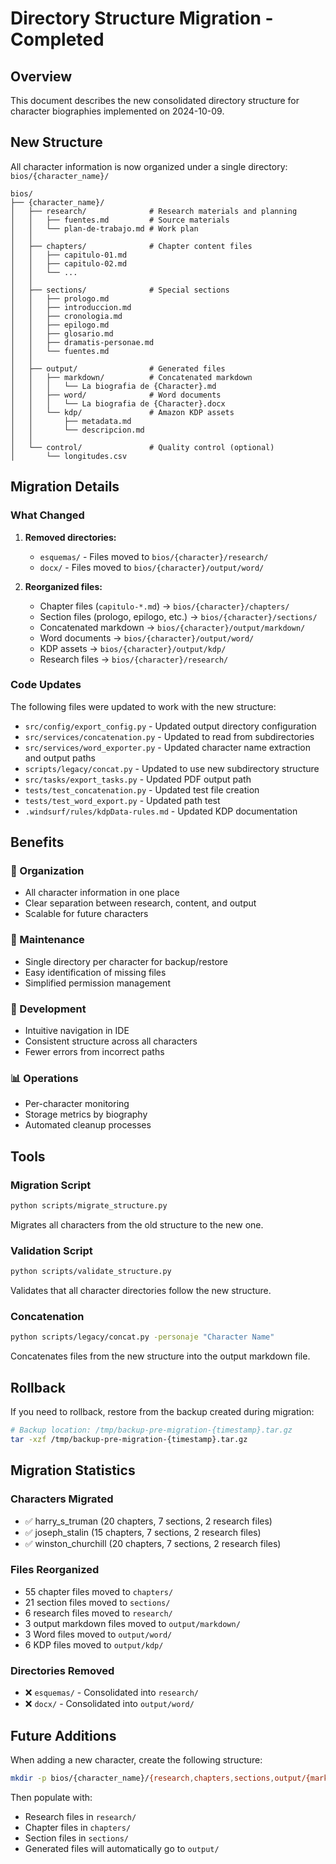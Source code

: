 # Directory Structure Migration - Completed

## Overview

This document describes the new consolidated directory structure for character biographies implemented on 2024-10-09.

## New Structure

All character information is now organized under a single directory: `bios/{character_name}/`

```
bios/
├── {character_name}/
│   ├── research/              # Research materials and planning
│   │   ├── fuentes.md         # Source materials
│   │   └── plan-de-trabajo.md # Work plan
│   │
│   ├── chapters/              # Chapter content files
│   │   ├── capitulo-01.md
│   │   ├── capitulo-02.md
│   │   └── ...
│   │
│   ├── sections/              # Special sections
│   │   ├── prologo.md
│   │   ├── introduccion.md
│   │   ├── cronologia.md
│   │   ├── epilogo.md
│   │   ├── glosario.md
│   │   ├── dramatis-personae.md
│   │   └── fuentes.md
│   │
│   ├── output/                # Generated files
│   │   ├── markdown/          # Concatenated markdown
│   │   │   └── La biografia de {Character}.md
│   │   ├── word/              # Word documents
│   │   │   └── La biografia de {Character}.docx
│   │   └── kdp/               # Amazon KDP assets
│   │       ├── metadata.md
│   │       └── descripcion.md
│   │
│   └── control/               # Quality control (optional)
│       └── longitudes.csv
```

## Migration Details

### What Changed

1. **Removed directories:**
   - `esquemas/` - Files moved to `bios/{character}/research/`
   - `docx/` - Files moved to `bios/{character}/output/word/`

2. **Reorganized files:**
   - Chapter files (`capitulo-*.md`) → `bios/{character}/chapters/`
   - Section files (prologo, epilogo, etc.) → `bios/{character}/sections/`
   - Concatenated markdown → `bios/{character}/output/markdown/`
   - Word documents → `bios/{character}/output/word/`
   - KDP assets → `bios/{character}/output/kdp/`
   - Research files → `bios/{character}/research/`

### Code Updates

The following files were updated to work with the new structure:

- `src/config/export_config.py` - Updated output directory configuration
- `src/services/concatenation.py` - Updated to read from subdirectories
- `src/services/word_exporter.py` - Updated character name extraction and output paths
- `scripts/legacy/concat.py` - Updated to use new subdirectory structure
- `src/tasks/export_tasks.py` - Updated PDF output path
- `tests/test_concatenation.py` - Updated test file creation
- `tests/test_word_export.py` - Updated path test
- `.windsurf/rules/kdpData-rules.md` - Updated KDP documentation

## Benefits

### 🎯 Organization
- All character information in one place
- Clear separation between research, content, and output
- Scalable for future characters

### 🔧 Maintenance
- Single directory per character for backup/restore
- Easy identification of missing files
- Simplified permission management

### 🚀 Development
- Intuitive navigation in IDE
- Consistent structure across all characters
- Fewer errors from incorrect paths

### 📊 Operations
- Per-character monitoring
- Storage metrics by biography
- Automated cleanup processes

## Tools

### Migration Script

```bash
python scripts/migrate_structure.py
```

Migrates all characters from the old structure to the new one.

### Validation Script

```bash
python scripts/validate_structure.py
```

Validates that all character directories follow the new structure.

### Concatenation

```bash
python scripts/legacy/concat.py -personaje "Character Name"
```

Concatenates files from the new structure into the output markdown file.

## Rollback

If you need to rollback, restore from the backup created during migration:

```bash
# Backup location: /tmp/backup-pre-migration-{timestamp}.tar.gz
tar -xzf /tmp/backup-pre-migration-{timestamp}.tar.gz
```

## Migration Statistics

### Characters Migrated
- ✅ harry_s_truman (20 chapters, 7 sections, 2 research files)
- ✅ joseph_stalin (15 chapters, 7 sections, 2 research files)
- ✅ winston_churchill (20 chapters, 7 sections, 2 research files)

### Files Reorganized
- 55 chapter files moved to `chapters/`
- 21 section files moved to `sections/`
- 6 research files moved to `research/`
- 3 output markdown files moved to `output/markdown/`
- 3 Word files moved to `output/word/`
- 6 KDP files moved to `output/kdp/`

### Directories Removed
- ❌ `esquemas/` - Consolidated into `research/`
- ❌ `docx/` - Consolidated into `output/word/`

## Future Additions

When adding a new character, create the following structure:

```bash
mkdir -p bios/{character_name}/{research,chapters,sections,output/{markdown,word,kdp},control}
```

Then populate with:
- Research files in `research/`
- Chapter files in `chapters/`
- Section files in `sections/`
- Generated files will automatically go to `output/`
